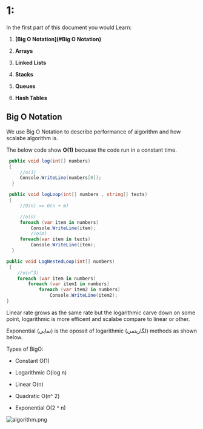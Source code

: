 # 1:

In the first part of this document you would Learn:

1. **[Big O Notation](#Big O Notation)**

2. **Arrays**

3. **Linked Lists**

4. **Stacks**

5. **Queues**

6. **Hash Tables**



## Big O Notation

We use Big O Notation to describe performance of algorithm and how scalabe algorithm is.

The below code show **O(1)** becuase the code run in a constant time.

```csharp
 public void log(int[] numbers)
 {
     //o(1)
     Console.WriteLine(numbers[0]);
  }
```

```csharp
 public void logLoop(int[] numbers , string[] texts)
 {
     //O(n) == O(n + m)

     //o(n)
     foreach (var item in numbers)
         Console.WriteLine(item);
         //o(m)
     foreach(var item in texts)
         Console.WriteLine(item);
  }
```

```csharp
public void LogNestedLoop(int[] numbers)
 {
    //o(n^3)
    foreach (var item in numbers)
        foreach (var item1 in numbers)
            foreach (var item2 in numbers)
                Console.WriteLine(item2);
}
```

Linear rate grows as the same rate but the logarithmic carve down on some point, logarithmic is more efficent and scalabe compare to linear or other.

Exponential (نمایی) is the opossit of logarithmic (لگاریتمی) methods as shown below.

Types of BigO:

- Constant   O(1)

- Logarithmic   O(log n)

- Linear   O(n)

- Quadratic   O(n^ 2)

- Exponential   O(2 ^ n)

![algorithm.png](D:\OneDrive\MarkDown\DSA\algorithm.png)
